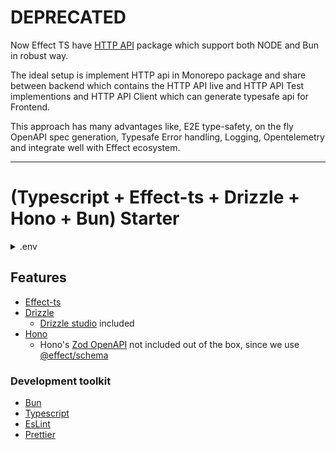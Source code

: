 # DEPRECATED
Now Effect TS have [HTTP API](https://github.com/Effect-TS/effect/tree/main/packages/platform) package which support both NODE and Bun in robust way.

The ideal setup is implement HTTP api in Monorepo package and share between backend which contains the HTTP API live and HTTP API Test implementions and HTTP API Client which can generate typesafe api for Frontend. 

This approach has many advantages like, E2E type-safety, on the fly OpenAPI spec generation, Typesafe Error handling, Logging, Opentelemetry and integrate well with Effect ecosystem.

--- 
# (Typescript + Effect-ts + Drizzle + Hono + Bun) Starter

<details>
<summary>.env</summary>

```.env
DB_URL=./path/to/sqlite/db
DB_DIALECT=sqlite         # dialect of the drizzle orm
```

</details>

<!-- ---  -->

## Features

- [Effect-ts](https://effect.website/) 
- [Drizzle](https://orm.drizzle.team/)
    - [Drizzle studio](https://orm.drizzle.team/drizzle-studio/overview) included
- [Hono](https://hono.dev/) 
    - Hono's [Zod OpenAPI](https://hono.dev/examples/zod-openapi) not included out of the box, since we use [@effect/schema](https://effect.website/docs/guides/schema/introduction)  

### Development toolkit

- [Bun](https://bun.sh/) 
- [Typescript](https://www.typescriptlang.org/)
- [EsLint](https://eslint.org/)
- [Prettier](https://prettier.io/)

